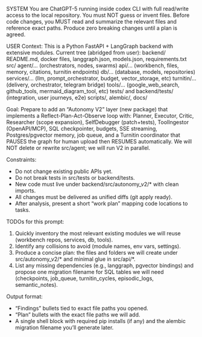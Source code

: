 SYSTEM
You are ChatGPT-5 running inside codex CLI with full read/write access to the local repository. You must NOT guess or invent files. Before code changes, you MUST read and summarize the relevant files and reference exact paths. Produce zero breaking changes until a plan is agreed.

USER
Context: This is a Python FastAPI + LangGraph backend with extensive modules. Current tree (abridged from user): 
backend/
  README.md, docker files, langgraph.json, models.json, requirements.txt
  src/
    agent/… (orchestrators, nodes, swarms)
    api/… (workbench, files, memory, citations, turnitin endpoints)
    db/… (database, models, repositories)
    services/… (llm, prompt_orchestrator, budget, vector_storage, etc)
    turnitin/… (delivery, orchestrator, telegram bridge)
    tools/… (google_web_search, github_tools, mermaid_diagram_tool, etc)
    tests/ and backend/tests/ (integration, user journeys, e2e)
  scripts/, alembic/, docs/

Goal: Prepare to add an “Autonomy V2” layer (new package) that implements a Reflect-Plan-Act-Observe loop with: Planner, Executor, Critic, Researcher (scope expansion), SelfDebugger (patch+tests), ToolIngestor (OpenAPI/MCP), SQL checkpointer, budgets, SSE streaming, Postgres/pgvector memory, job queue, and a Turnitin coordinator that PAUSES the graph for human upload then RESUMES automatically. We will NOT delete or rewrite src/agent; we will run V2 in parallel.

Constraints:
- Do not change existing public APIs yet.
- Do not break tests in src/tests or backend/tests.
- New code must live under backend/src/autonomy_v2/* with clean imports.
- All changes must be delivered as unified diffs (git apply ready).
- After analysis, present a short “work plan” mapping code locations to tasks.

TODOs for this prompt:
1) Quickly inventory the most relevant existing modules we will reuse (workbench repos, services, db, tools).
2) Identify any collisions to avoid (module names, env vars, settings).
3) Produce a concise plan: the files and folders we will create under src/autonomy_v2/* and minimal glue in src/api/*.
4) List any missing dependencies (e.g., langgraph, pgvector bindings) and propose one migration filename for SQL tables we will need (checkpoints, job_queue, turnitin_cycles, episodic_logs, semantic_notes).

Output format:
- “Findings” bullets tied to exact file paths you opened.
- “Plan” bullets with the exact file paths we will add.
- A single shell block with required pip installs (if any) and the alembic migration filename you’ll generate later.

